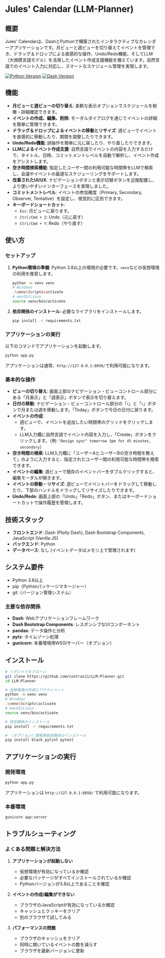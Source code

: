 # Jules' Calendar (LLM-Planner)

## 概要
Jules' Calendarは、DashとPythonで構築されたインタラクティブなカレンダーアプリケーションです。月ビューと週ビューを切り替えてイベントを管理でき、ドラッグ＆ドロップによる直感的な操作、Undo/Redo機能、そしてLLM（大規模言語モデル）を活用したイベント作成支援機能を備えています。自然言語でのイベント入力に対応し、スマートなスケジュール管理を実現します。

[![Python Version](https://img.shields.io/badge/python-3.8%2B-blue.svg)](https://www.python.org/downloads/)
[![Dash Version](https://img.shields.io/badge/dash-latest-green.svg)](https://dash.plotly.com/)

## 機能

*   **月ビューと週ビューの切り替え**: 柔軟な表示オプションでスケジュールを俯瞰・詳細確認できます。
*   **イベントの作成、編集、削除**: モーダルダイアログを通じてイベントの詳細を簡単に管理できます。
*   **ドラッグ＆ドロップによるイベントの移動とリサイズ**: 週ビューでイベントを直感的に移動したり、期間を調整したりできます。
*   **Undo/Redo機能**: 誤操作を簡単に元に戻したり、やり直したりできます。
*   **LLMによるイベント作成支援**: 自然言語でイベントの内容を入力するだけで、タイトル、日時、コミットメントレベルを自動で解析し、イベント作成をアシストします。
*   **空き時間検索機能**: 指定したユーザー間の利用可能な時間帯をLLMで検索し、会議やイベントの最適なスケジューリングをサポートします。
*   **改善されたUI/UX**: ナビゲーションボタンと表示切替ボタンを近接配置し、より使いやすいインターフェースを実現しました。
*   **コミットメントレベル**: イベントの参加確度（Primary, Secondary, Observer, Tentative）を設定し、視覚的に区別できます。
*   **キーボードショートカット**:
    *   `Esc`: 月ビューに戻ります。
    *   `Ctrl/Cmd + Z`: Undo（元に戻す）
    *   `Ctrl/Cmd + Y`: Redo（やり直す）

## 使い方

### セットアップ

1.  **Python環境の準備**: Python 3.8以上の環境が必要です。`venv`などの仮想環境の利用を推奨します。
    ```bash
    python -m venv venv
    # Windows
    .\venv\Scripts\activate
    # macOS/Linux
    source venv/bin/activate
    ```

2.  **依存関係のインストール**: 必要なライブラリをインストールします。
    ```bash
    pip install -r requirements.txt
    ```

### アプリケーションの実行

以下のコマンドでアプリケーションを起動します。
```bash
python app.py
```
アプリケーションは通常、`http://127.0.0.1:8050/`で利用可能になります。

### 基本的な操作

*   **ビューの切り替え**: 画面上部のナビゲーション・ビューコントロール部分にある「月表示」と「週表示」ボタンで表示を切り替えます。
*   **日付の移動**: ナビゲーション・ビューコントロール部分の「‹」と「›」ボタンで月または週を移動します。「Today」ボタンで今日の日付に戻ります。
*   **イベントの作成**:
    *   週ビューで、イベントを追加したい時間帯のグリッドをクリックします。
    *   LLM入力欄に自然言語でイベント内容を入力し、「Create」ボタンをクリックします。（例: `"Design sync" tomorrow 3pm for 45 minutes, secondary`）
*   **空き時間の検索**: LLM入力欄に「ユーザーAとユーザーBの空き時間を教えて」のように入力すると、指定されたユーザー間の利用可能な時間帯を検索できます。
*   **イベントの編集**: 週ビューで既存のイベントバーをダブルクリックすると、編集モーダルが開きます。
*   **イベントの移動・リサイズ**: 週ビューでイベントバーをドラッグして移動したり、下部のハンドルをドラッグしてリサイズしたりできます。
*   **Undo/Redo**: 画面上部の「Undo」「Redo」ボタン、またはキーボードショートカットで操作履歴を管理します。

## 技術スタック

*   **フロントエンド**: Dash (Plotly Dash), Dash Bootstrap Components, JavaScript (Vanilla JS)
*   **バックエンド**: Python
*   **データベース**: なし (イベントデータはメモリ上で管理されます)

## システム要件

- Python 3.8以上
- pip（Pythonパッケージマネージャー）
- git（バージョン管理システム）

### 主要な依存関係

- **Dash**: Webアプリケーションフレームワーク
- **Dash Bootstrap Components**: レスポンシブなUIコンポーネント
- **pandas**: データ操作と分析
- **pytz**: タイムゾーン処理
- **gunicorn**: 本番環境用WSGIサーバー（オプション）

## インストール

```bash
# リポジトリをクローン
git clone https://github.com/contras11/LLM-Planner.git
cd LLM-Planner

# 仮想環境の作成とアクティベート
python -m venv venv
# Windows
.\venv\Scripts\activate
# macOS/Linux
source venv/bin/activate

# 依存関係のインストール
pip install -r requirements.txt

# （オプション）開発用依存関係のインストール
pip install black pylint pytest
```

## アプリケーションの実行

### 開発環境

```bash
python app.py
```

アプリケーションは `http://127.0.0.1:8050/` で利用可能になります。

### 本番環境

```bash
gunicorn app:server
```

## トラブルシューティング

### よくある問題と解決方法

1. **アプリケーションが起動しない**
   - 仮想環境が有効になっているか確認
   - 必要なパッケージがすべてインストールされているか確認
   - Pythonバージョンが3.8以上であることを確認

2. **イベントの作成/編集ができない**
   - ブラウザのJavaScriptが有効になっているか確認
   - キャッシュとクッキーをクリア
   - 別のブラウザで試してみる

3. **パフォーマンスの問題**
   - ブラウザのキャッシュをクリア
   - 同時に開いているイベントの数を減らす
   - ブラウザを最新バージョンに更新
